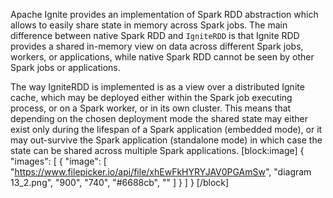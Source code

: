 Apache Ignite provides an implementation of Spark RDD abstraction which allows to easily share state in memory across Spark jobs. The main difference between native Spark RDD and `IgniteRDD` is that Ignite RDD provides a shared in-memory view on data across different Spark jobs, workers, or applications, while native Spark RDD cannot be seen by other Spark jobs or applications.

The way IgniteRDD is implemented is as a view over a distributed Ignite cache, which may be deployed either within the Spark job executing process, or on a Spark worker, or in its own cluster. This means that depending on the chosen deployment mode the shared state may either exist only during the lifespan of a Spark application (embedded mode), or it may out-survive the Spark application (standalone mode) in which case the state can be shared across multiple Spark applications.
[block:image]
{
  "images": [
    {
      "image": [
        "https://www.filepicker.io/api/file/xhEwFkHYRYJAV0PGAmSw",
        "diagram 13_2.png",
        "900",
        "740",
        "#6688cb",
        ""
      ]
    }
  ]
}
[/block]